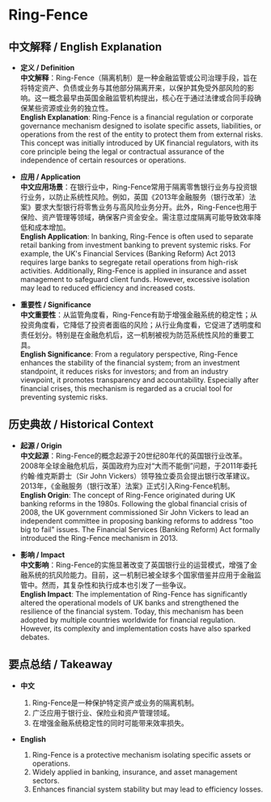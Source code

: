 # Ring-Fence

## 中文解释 / English Explanation

* **定义 / Definition**  
  **中文解释**：Ring-Fence（隔离机制）是一种金融监管或公司治理手段，旨在将特定资产、负债或业务与其他部分隔离开来，以保护其免受外部风险的影响。这一概念最早由英国金融监管机构提出，核心在于通过法律或合同手段确保某些资源或业务的独立性。  
  **English Explanation**: Ring-Fence is a financial regulation or corporate governance mechanism designed to isolate specific assets, liabilities, or operations from the rest of the entity to protect them from external risks. This concept was initially introduced by UK financial regulators, with its core principle being the legal or contractual assurance of the independence of certain resources or operations.

* **应用 / Application**  
  **中文应用场景**：在银行业中，Ring-Fence常用于隔离零售银行业务与投资银行业务，以防止系统性风险。例如，英国《2013年金融服务（银行改革）法案》要求大型银行将零售业务与高风险业务分开。此外，Ring-Fence也用于保险、资产管理等领域，确保客户资金安全。需注意过度隔离可能导致效率降低和成本增加。  
  **English Application**: In banking, Ring-Fence is often used to separate retail banking from investment banking to prevent systemic risks. For example, the UK's Financial Services (Banking Reform) Act 2013 requires large banks to segregate retail operations from high-risk activities. Additionally, Ring-Fence is applied in insurance and asset management to safeguard client funds. However, excessive isolation may lead to reduced efficiency and increased costs.

* **重要性 / Significance**  
  **中文重要性**：从监管角度看，Ring-Fence有助于增强金融系统的稳定性；从投资角度看，它降低了投资者面临的风险；从行业角度看，它促进了透明度和责任划分。特别是在金融危机后，这一机制被视为防范系统性风险的重要工具。  
  **English Significance**: From a regulatory perspective, Ring-Fence enhances the stability of the financial system; from an investment standpoint, it reduces risks for investors; and from an industry viewpoint, it promotes transparency and accountability. Especially after financial crises, this mechanism is regarded as a crucial tool for preventing systemic risks.

## 历史典故 / Historical Context

* **起源 / Origin**  
  **中文起源**：Ring-Fence的概念起源于20世纪80年代的英国银行业改革。2008年全球金融危机后，英国政府为应对“大而不能倒”问题，于2011年委托约翰·维克斯爵士（Sir John Vickers）领导独立委员会提出银行改革建议。2013年，《金融服务（银行改革）法案》正式引入Ring-Fence机制。  
  **English Origin**: The concept of Ring-Fence originated during UK banking reforms in the 1980s. Following the global financial crisis of 2008, the UK government commissioned Sir John Vickers to lead an independent committee in proposing banking reforms to address "too big to fail" issues. The Financial Services (Banking Reform) Act formally introduced the Ring-Fence mechanism in 2013.

* **影响 / Impact**  
  **中文影响**：Ring-Fence的实施显著改变了英国银行业的运营模式，增强了金融系统的抗风险能力。目前，这一机制已被全球多个国家借鉴并应用于金融监管中。然而，其复杂性和执行成本也引发了一些争议。  
  **English Impact**: The implementation of Ring-Fence has significantly altered the operational models of UK banks and strengthened the resilience of the financial system. Today, this mechanism has been adopted by multiple countries worldwide for financial regulation. However, its complexity and implementation costs have also sparked debates.

## 要点总结 / Takeaway

* **中文**  
  1. Ring-Fence是一种保护特定资产或业务的隔离机制。
  2. 广泛应用于银行业、保险业和资产管理领域。
  3. 在增强金融系统稳定性的同时可能带来效率损失。

* **English**  
  1. Ring-Fence is a protective mechanism isolating specific assets or operations.
  2. Widely applied in banking, insurance, and asset management sectors.
  3. Enhances financial system stability but may lead to efficiency losses.